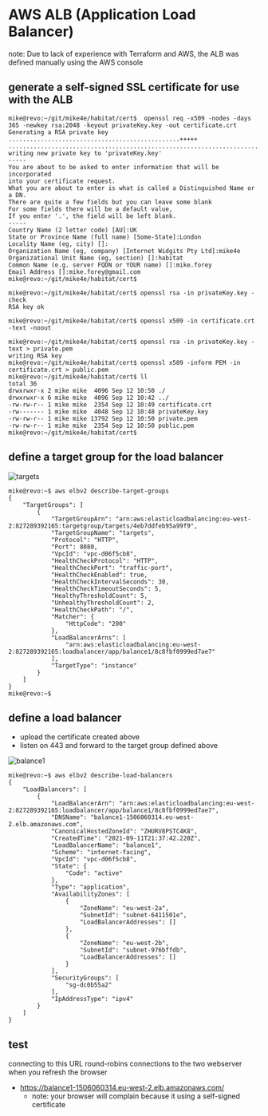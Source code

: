 # AWS ALB (Application Load Balancer)
note: Due to lack of experience with Terraform and AWS, the ALB was defined manually using the AWS console
## generate a self-signed SSL certificate for use with the ALB
```
mike@revo:~/git/mike4e/habitat/cert$  openssl req -x509 -nodes -days 365 -newkey rsa:2048 -keyout privateKey.key -out certificate.crt
Generating a RSA private key
................................................+++++
....................................................................................+++++
writing new private key to 'privateKey.key'
-----
You are about to be asked to enter information that will be incorporated
into your certificate request.
What you are about to enter is what is called a Distinguished Name or a DN.
There are quite a few fields but you can leave some blank
For some fields there will be a default value,
If you enter '.', the field will be left blank.
-----
Country Name (2 letter code) [AU]:UK
State or Province Name (full name) [Some-State]:London
Locality Name (eg, city) []:
Organization Name (eg, company) [Internet Widgits Pty Ltd]:mike4e
Organizational Unit Name (eg, section) []:habitat
Common Name (e.g. server FQDN or YOUR name) []:mike.forey
Email Address []:mike.forey@gmail.com
mike@revo:~/git/mike4e/habitat/cert$

mike@revo:~/git/mike4e/habitat/cert$ openssl rsa -in privateKey.key -check
RSA key ok

mike@revo:~/git/mike4e/habitat/cert$ openssl x509 -in certificate.crt -text -noout

mike@revo:~/git/mike4e/habitat/cert$ openssl rsa -in privateKey.key -text > private.pem
writing RSA key
mike@revo:~/git/mike4e/habitat/cert$ openssl x509 -inform PEM -in certificate.crt > public.pem
mike@revo:~/git/mike4e/habitat/cert$ ll
total 36
drwxrwxr-x 2 mike mike  4096 Sep 12 10:50 ./
drwxrwxr-x 6 mike mike  4096 Sep 12 10:42 ../
-rw-rw-r-- 1 mike mike  2354 Sep 12 10:49 certificate.crt
-rw------- 1 mike mike  4048 Sep 12 10:48 privateKey.key
-rw-rw-r-- 1 mike mike 13792 Sep 12 10:50 private.pem
-rw-rw-r-- 1 mike mike  2354 Sep 12 10:50 public.pem
mike@revo:~/git/mike4e/habitat/cert$
```

## define a target group for the load balancer

![targets](https://user-images.githubusercontent.com/1073559/132988887-0e2dcfc8-53f6-45e4-88e2-ebe7bea4ec34.png)

```
mike@revo:~$ aws elbv2 describe-target-groups
{
    "TargetGroups": [
        {
            "TargetGroupArn": "arn:aws:elasticloadbalancing:eu-west-2:827289392165:targetgroup/targets/4eb7ddfeb95a99f9",
            "TargetGroupName": "targets",
            "Protocol": "HTTP",
            "Port": 8080,
            "VpcId": "vpc-d06f5cb8",
            "HealthCheckProtocol": "HTTP",
            "HealthCheckPort": "traffic-port",
            "HealthCheckEnabled": true,
            "HealthCheckIntervalSeconds": 30,
            "HealthCheckTimeoutSeconds": 5,
            "HealthyThresholdCount": 5,
            "UnhealthyThresholdCount": 2,
            "HealthCheckPath": "/",
            "Matcher": {
                "HttpCode": "200"
            },
            "LoadBalancerArns": [
                "arn:aws:elasticloadbalancing:eu-west-2:827289392165:loadbalancer/app/balance1/8c8fbf0999ed7ae7"
            ],
            "TargetType": "instance"
        }
    ]
}
mike@revo:~$
```
## define a load balancer
* upload the certificate created above
* listen on 443 and forward to the target group defined above

![balance1](https://user-images.githubusercontent.com/1073559/132988890-7c42463d-386f-4738-909f-b1637e7b665f.png)


```
mike@revo:~$ aws elbv2 describe-load-balancers
{
    "LoadBalancers": [
        {
            "LoadBalancerArn": "arn:aws:elasticloadbalancing:eu-west-2:827289392165:loadbalancer/app/balance1/8c8fbf0999ed7ae7",
            "DNSName": "balance1-1506060314.eu-west-2.elb.amazonaws.com",
            "CanonicalHostedZoneId": "ZHURV8PSTC4K8",
            "CreatedTime": "2021-09-11T21:37:42.220Z",
            "LoadBalancerName": "balance1",
            "Scheme": "internet-facing",
            "VpcId": "vpc-d06f5cb8",
            "State": {
                "Code": "active"
            },
            "Type": "application",
            "AvailabilityZones": [
                {
                    "ZoneName": "eu-west-2a",
                    "SubnetId": "subnet-6411501e",
                    "LoadBalancerAddresses": []
                },
                {
                    "ZoneName": "eu-west-2b",
                    "SubnetId": "subnet-976bffdb",
                    "LoadBalancerAddresses": []
                }
            ],
            "SecurityGroups": [
                "sg-dc0b55a2"
            ],
            "IpAddressType": "ipv4"
        }
    ]
}
```

## test
connecting to this URL round-robins connections to the two webserver when you refresh the browser
* https://balance1-1506060314.eu-west-2.elb.amazonaws.com/
  * note: your browser will complain because it using a self-signed certificate
